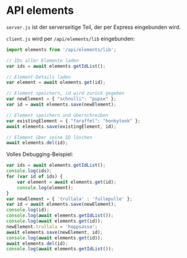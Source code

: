 # API elements

`server.js` ist der serverseitige Teil, der per Express eingebunden wird.

`client.js` wird per `/api/elements/lib` eingebunden:

```js
import elements from '/api/elements/lib';

// IDs aller Elemente laden
var ids = await elements.getIdList();

// Element-Details laden
var element = await elements.get(id);

// Element speichern, id wird zurück gegeben
var newElement = { "schnulli": "pupse" };
var id = await elements.save(newElement);

// Element speichern und überschreiben
var existingElement = { "faraffel": "honkytonk" };
await elements.save(existingElement, id);

// Element über seine ID löschen
await elements.del(id);
```

Volles Debugging-Beispiel:

```js
var ids = await elements.getIdList();
console.log(ids);
for (var id of ids) {
    var element = await elements.get(id);
    console.log(element);
}
var newElement = { 'trullala' : 'fullepulle' };
var id = await elements.save(newElement);
console.log(id);
console.log(await elements.getIdList());
console.log(await elements.get(id));
newElement.trullala = 'hoppsassa';
await elements.save(newElement, id);
console.log(await elements.get(id));
await elements.del(id);
console.log(await elements.getIdList());
```